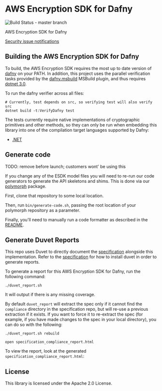 # AWS Encryption SDK for Dafny

![Build Status - master branch](https://codebuild.us-west-2.amazonaws.com/badges?uuid=eyJlbmNyeXB0ZWREYXRhIjoiVmIzeGwwQmY5bXdMQXg2aVBneWtDc3FHSWRHTjYrNnVUem9nNXJFUmY2Rk1yRnJvSjJvK3JCL2RScFRjSVF1UjA1elR3L0xpTVpiNmRZS0RyWjJpTnBFPSIsIml2UGFyYW1ldGVyU3BlYyI6InBBQm1tT1BPNjB3RU9XUS8iLCJtYXRlcmlhbFNldFNlcmlhbCI6MX0%3D&branch=master)

AWS Encryption SDK for Dafny

[Security issue notifications](./CONTRIBUTING.md#security-issue-notifications)

## Building the AWS Encryption SDK for Dafny

To build, the AWS Encryption SDK requires the most up to date version of [dafny](https://github.com/dafny-lang/dafny) on your PATH.
In addition, this project uses the parallel verification tasks provided by the [dafny.msbuild](https://github.com/dafny-lang/dafny.msbuild) MSBuild plugin,
and thus requires [dotnet 3.0](https://dotnet.microsoft.com/download/dotnet-core/3.0).

To run the dafny verifier across all files:

```
# Currently, test depends on src, so verifying test will also verify src
dotnet build -t:VerifyDafny test
```

The tests currently require native implementations of cryptographic primitives and other methods,
so they can only be run when embedding this library into one of the compilation target languages supported by Dafny:

- [.NET](https://github.com/awslabs/aws-encryption-sdk-net)

## Generate code

TODO: remove before launch; customers wont' be using this

If you change any of the ESDK model files you will need to re-run our code generators to generate
the API skeletons and shims. This is done via our [polymorph](https://github.com/awslabs/polymorph)
package.

First, clone that repository to some local location.

Then, run `bin/generate-code.sh`, passing the root location of your polymorph repository
as a parameter.

Finally, you'll need to manually run a code formatter as described in the [README](./aws-encryption-sdk-net-formally-verified/Source/API/Generated).

## Generate Duvet Reports

This repo uses Duvet to directly document the [specification](https://github.com/awslabs/aws-encryption-sdk-specification) alongside this implementation.
Refer to the [specification](https://github.com/awslabs/aws-encryption-sdk-specification/blob/master/README.md) for how to install duvet in order to generate reports.

To generate a report for this AWS Encryption SDK for Dafny, run the following command:

```
./duvet_report.sh
```

It will output if there is any missing coverage.

By default `duvet_report` will extract the spec only if it cannot find the `compliance` directory in the specification repo, but will re-use a previous extraction if
it exists. If you want to force it to re-extract the spec (for example, if you have made changes to the spec in your local directory),
you can do so with the following:

```
./duvet_report.sh rebuild
```

```
open specification_compliance_report.html
```

To view the report, look at the generated `specification_compliance_report.html`:

## License

This library is licensed under the Apache 2.0 License.
